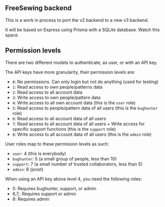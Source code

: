 ## FreeSewing backend

This is a work in process to port the v2 backend to a new v3 backend.

It will be based on Express using Prisma with a SQLite database.
Watch this space.

## Permission levels

There are two different models to authenticate, as user, or with an API key.

The API keys have more granularity, their permission levels are:

 - `0`: No permissions. Can only login but not do anything (used for testing)
 - `1`: Read access to own people/patterns data
 - `2`: Read access to all account data
 - `3`: Write access to own people/pattern data
 - `4`: Write access to all own account data (this is the `user` role)
 - `5`: Read access to people/pattern data of all users (this is the `bughunter` role)
 - `6`: Read access to all account data of all users
 - `7`: Read access to all account data of all users + Write access for specific support functions (this is the `support` role)
 - `8`: Write access to all account data of all users (this is the `admin` role)

User roles map to these permission levels as such:

- `user`: 4 (this is everybody)
- `bughunter`: 5 (a small group of people, less than 10)
- `support`: 7 (a small number of trusted collaborators, less than 5)
- `admin`: 8 (joost)

When using an API key above level 4, you need the following roles:

- 5: Requires bughunter, support, or admin
- 6,7,: Requires support or admin
- 8: Requires admin
